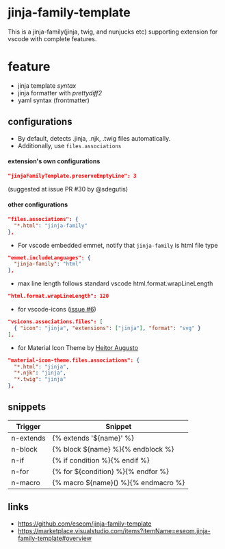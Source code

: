 # jinja-family-template

This is a jinja-family(jinja, twig, and nunjucks etc) supporting extension for vscode with complete features.

# feature

- jinja template *syntax*
- jinja formatter with *prettydiff2*
- yaml syntax (frontmatter)

## configurations

- By default, detects .jinja, .njk, .twig files automatically.
- Additionally, use `files.associations`

#### extension's own configurations

```json
"jinjaFamilyTemplate.preserveEmptyLine": 3
```

(suggested at issue PR #30 by @sdegutis)

#### other configurations

```json
"files.associations": {
  "*.html": "jinja-family"
},
```

- For vscode embedded emmet, notify that `jinja-family` is html file type

```json
"emmet.includeLanguages": {
  "jinja-family": "html"
},
```

- max line length follows standard vscode html.format.wrapLineLength

```json
"html.format.wrapLineLength": 120
```

- for vscode-icons ([issue #6](https://github.com/eseom/jinja-family-template/issues/6))

```json
"vsicons.associations.files": [
  { "icon": "jinja", "extensions": ["jinja"], "format": "svg" }
],
```

- for Material Icon Theme by [Heitor Augusto](https://github.com/HeitorAugustoLN)

```json
"material-icon-theme.files.associations": {
  "*.html": "jinja",
  "*.njk": "jinja",
  "*.twig": "jinja"
},
```

## snippets

| Trigger   | Snippet                             |
| --------- | ----------------------------------- |
| n-extends | {% extends '${name}' %}             |
| n-block   | {% block ${name} %}{% endblock %}   |
| n-if      | {% if condition %}{% endif %}       |
| n-for     | {% for ${condition} %}{% endfor %}  |
| n-macro   | {% macro ${name}() %}{% endmacro %} |

## links

- https://github.com/eseom/jinja-family-template
- https://marketplace.visualstudio.com/items?itemName=eseom.jinja-family-template#overview
